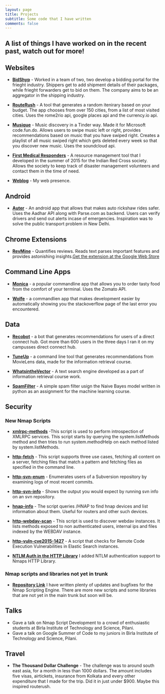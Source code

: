 ```yaml
---
layout: page
title: Projects
subtitle: Some code that I have written
comments: false
---
```


A list of things I have worked on in the recent past, watch out for more!
--- 

## Websites

- **[BidShyp](http://bidshyp.com)** - Worked in a team of two, two develop a bidding portal for the frieght industry. Shippers get to add shipment details of their packages, while frieght forwarders get to bid on them. The company aims to be an aggregator in the shipping industry.

-  **[RouteRush](http://routerush.me)** - A tool that generates a random itenirary based on your budget. The app chooses from over 150 cities, from a list of most visited cities. Uses the rome2rio api, google places api and the currency.io api.

- **[Musique](http://lamusique.ml)** - Music discovery in a Tinder way. Made it for Microsoft code.fun.do. Allows users to swipe music left or right, provides recommendations based on music that you have swiped right. Creates a playlist of all music swiped right which gets deleted every week so that you discover new music. Uses the soundcloud api.

-  **[First Medical Responders](http://fmr-ircs.in)** - A resource management tool that I developed in the summer of 2015 for the Indian Red Cross society. Allows the society to keep track of disaster management volunteers and contact them in the time of need.

- **[Weblog](http://gyani.net)** - My web presence.


## Android

- **[Auter](https://github.com/Zephrys/Auter)** - An android app that allows that makes auto rickshaw rides safer. Uses the Aadhar API along with Parse.com as backend. Users can verify drivers and send out alerts incase of emergencies. Inspiration was to solve the public transport problem in New Delhi.

## Chrome Extensions

- **[RevMine](http://revmine.tk)** - Quantifies reviews. Reads text parses important features and provides astonishing insights.[Get the extension at the Google Web Store](https://chrome.google.com/webstore/detail/revmine/inmjjendcicpkopjimcmakbiafkgjddb)

## Command Line Apps

- **[Monica](https://github.com/Zephrys/Monica)** - a popular commandline app that allows you to order tasty food from the comfort of your terminal. Uses the Zomato API.

- **[Wolfe](https://github.com/h4ck3rk3y/wolfe)** - a commandlien app that makes development easier by automatically showing you the stackoverflow page of the last error you encountered.

## Data

- **[Recobot](htps://github.com/h4ck3rk3y/recobot)** - a bot that generates recommendations for users of a direct connect hub. Got more than 600 users in the three days I ran it on my campusses direct connect hub.

- **[TuneUp](https://github.com/psdh/tuneup)** - a command line tool that generates recommendations from MovieLens data, made for the information retrieval course.

- **[WhatsintheVector](https://github.com/psdh/WhatsintheVector)** - A text search engine developed as a part of information retrieval course work.

- **[SpamFilter](htps:/github.com/h4ck3rk3y/SpamFilter)** - A simple spam filter usign the Naive Bayes model written in python as an assignment for the machine learning course.

## Security

### New Nmap Scripts

- **[xmlrpc-methods](https://nmap.org/nsedoc/scripts/xmlrpc-methods.html)** -This script is used to perform introspection of XMLRPC services. This script starts by querying the system.listMethods method and then tries to run system.methodHelp on each method listed by system.listMethods.

- **[http-fetch](https://nmap.org/nsedoc/scripts/http-fetch.html)** - This script supports three use cases, fetching all content on a server, fetching files that match a pattern and fetching files as specified in the command line.

- **[http-svn-enum](https://nmap.org/nsedoc/scripts/http-svn-enum.html)** - Enumerates users of a Subversion repository by examining logs of most recent commits.

- **[http-svn-info](https://nmap.org/nsedoc/scripts/http-svn-info.html)** - Shows the output you would expect by running svn info on an svn repository.

- **[hnap-info](https://nmap.org/nsedoc/scripts/http-svn-info.html)** - The script queries /HNAP to find hnap devices and list information about them. Useful for routers and other such devices.

- **[http-webdav-scan](https://nmap.org/nsedoc/scripts/http-webdav-scan.html)** - This script is used to discover webdav instances. It lists methods exposed to non authenticated users, internal ips and files indexed by the WEBDAV instance.

- **[http-vuln-cve2015-1427](https://nmap.org/nsedoc/scripts/http-vuln-cve2015-1427.html)** - A script that checks for Remote Code Execution Vulnerabilities in Elastic Search instances.

- **[NTLM Auth in the HTTP Library](https://nmap.org/nsedoc/lib/http.html)** I added NTLM authentication support to Nmaps HTTP Library.

### Nmap scripts and libraries not yet in trunk

- **[Repository Link](https://svn.nmap.org/nmap-exp/gyani/)** I have written plenty of updates and bugfixes for the Nmap Scripting Engine. There are more new scripts and some libraries that are not yet in the main trunk but soon will be.

## Talks

- Gave a talk on Nmap Script Development to a crowd of enthusiastic students at Birla Institute of Technology and Science, Pilani.
- Gave a talk on Google Summer of Code to my juniors in Birla Institute of Technology and Science, Pilani.

## Travel

- **The Thousand Dollar Challenge** - The challenge was to around south east asia, for a month in less than 1000 dollars. The amount includes five visas, airtickets, insurance from Kolkata and every other expenditure that I made for the trip. Did it in just under $900. Maybe this inspired routerush.